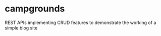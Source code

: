 # campgrounds
REST APIs implementing CRUD features to demonstrate the working of a simple blog site
